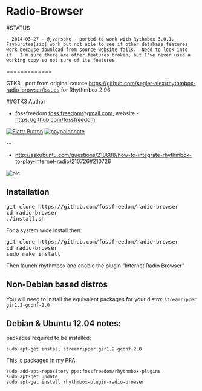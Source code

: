 Radio-Browser
=============

#STATUS

	- 2014-03-27 - @jvarsoke - ported to work with Rythmbox 3.0.1.  Favourites[sic] work but not able to see if other database features work because download from source website fails.  Need to look into it.  I'm sure there are other features broken, but I've never used a working copy so not sure of its features.

=============

GTK3+ port from original source https://github.com/segler-alex/rhythmbox-radio-browser/issues
for Rhythmbox 2.96

##GTK3 Author

 - fossfreedom <foss.freedom@gmail.com>, website - https://github.com/fossfreedom

[![Flattr Button](http://api.flattr.com/button/button-compact-static-100x17.png "Flattr This!")](https://flattr.com/thing/1237090/fossfreedomradio-browser-on-GitHub "fossfreedom")  [![paypaldonate](https://www.paypalobjects.com/en_GB/i/btn/btn_donate_SM.gif)](https://www.paypal.com/cgi-bin/webscr?cmd=_s-xclick&hosted_button_id=KBV682WJ3BDGL)

--


 - http://askubuntu.com/questions/210688/how-to-integrate-rhythmbox-to-play-internet-radio/210726#210726

![pic](http://i.stack.imgur.com/txTPz.png)

Installation
------------

<pre>
git clone https://github.com/fossfreedom/radio-browser
cd radio-browser
./install.sh
</pre>

For a system wide install then:

<pre>
git clone https://github.com/fossfreedom/radio-browser
cd radio-browser
sudo make install
</pre>

Then launch rhythmbox and enable the plugin "Internet Radio Browser"

Non-Debian based distros
------------------------

You will need to install the equivalent packages for your distro: `streamripper gir1.2-gconf-2.0`

Debian & Ubuntu 12.04 notes:
-------------------

packages required to be installed:

    sudo apt-get install streamripper gir1.2-gconf-2.0

This is packaged in my PPA:

    sudo add-apt-repository ppa:fossfreedom/rhythmbox-plugins
    sudo apt-get update
    sudo apt-get install rhythmbox-plugin-radio-browser
